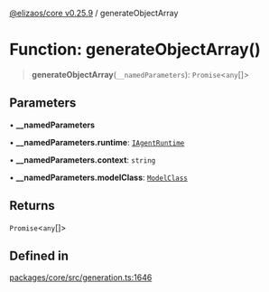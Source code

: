 [@elizaos/core v0.25.9](../index.md) / generateObjectArray

# Function: generateObjectArray()

> **generateObjectArray**(`__namedParameters`): `Promise`\<`any`[]\>

## Parameters

• **\_\_namedParameters**

• **\_\_namedParameters.runtime**: [`IAgentRuntime`](../interfaces/IAgentRuntime.md)

• **\_\_namedParameters.context**: `string`

• **\_\_namedParameters.modelClass**: [`ModelClass`](../enumerations/ModelClass.md)

## Returns

`Promise`\<`any`[]\>

## Defined in

[packages/core/src/generation.ts:1646](https://github.com/elizaOS/eliza/blob/main/packages/core/src/generation.ts#L1646)
